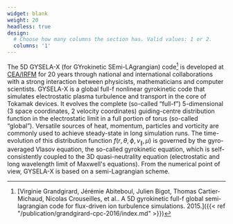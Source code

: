 ```yaml
---
widget: blank
weight: 20
headless: true
design:
  # Choose how many columns the section has. Valid values: 1 or 2.
  columns: '1'
---
```


The 5D GYSELA-X (for GYrokinetic SEmi-LAgrangian) code[^1] is developed at [CEA/IRFM](http://irfm.cea.fr/) for 20 years through national and international collaborations with a strong interaction between physicists, mathematicians and computer scientists. GYSELA-X is a global full-f nonlinear gyrokinetic code that simulates electrostatic plasma turbulence and transport in the core of Tokamak devices.
It evolves the complete (so-called “full-f”) 5-dimensional (3 space coordinates, 2 velocity coordinates) guiding-centre distribution function in the electrostatic limit in a full portion of torus (so-called “global”). Versatile sources of heat, momentum, particles and vorticity are commonly used to achieve steady-state in long simulation runs. The time-evolution of this distribution function $f(r,\theta,\phi,v_\parallel,\mu)$ is governed by the gyro-averaged Vlasov equation, the so-called gyrokinetic equation, which is self-consistently coupled to the 3D quasi-neutrality equation (electrostatic and long wavelength limit of Maxwell's equations).
From the numerical point of view, GYSELA-X is based on a semi-Lagrangian scheme.

[^1]: [Virginie Grandgirard, Jérémie Abiteboul, Julien Bigot, Thomas Cartier-Michaud, Nicolas Crouseilles, et al.. A 5D gyrokinetic full-f global semi-lagrangian code for flux-driven ion turbulence simulations. 2015.]({{< ref "/publication/grandgirard-cpc-2016/index.md" >}})
